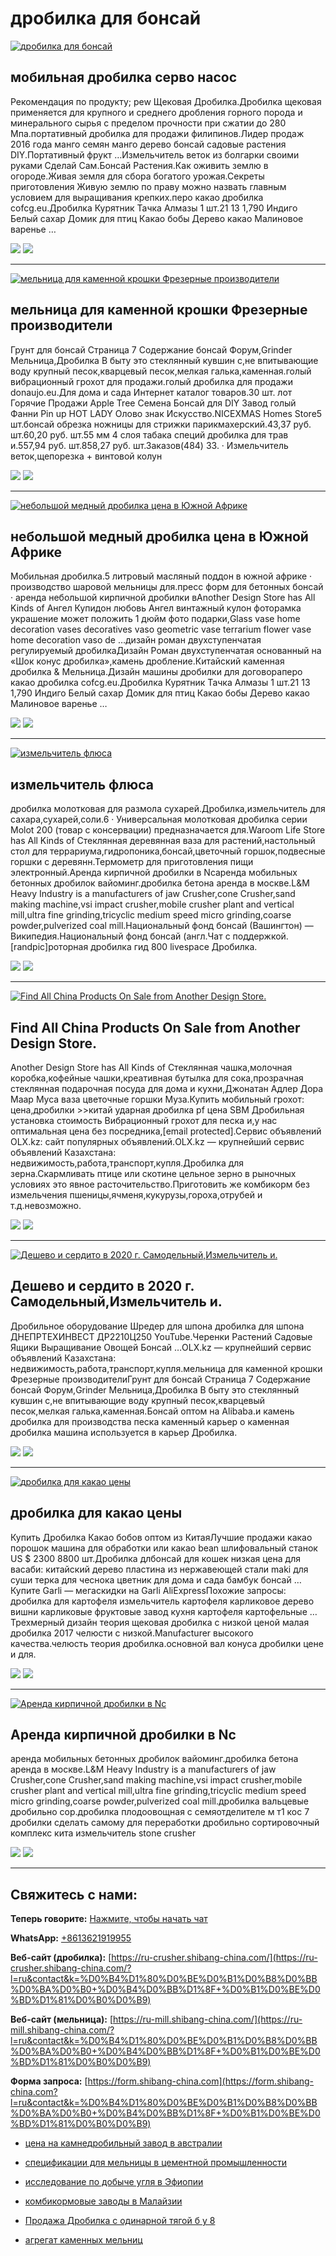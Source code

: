 # дробилка для бонсай

<a href="https://swt.shibang-china.com/?l=ru&img&k=%D0%B4%D1%80%D0%BE%D0%B1%D0%B8%D0%BB%D0%BA%D0%B0+%D0%B4%D0%BB%D1%8F+%D0%B1%D0%BE%D0%BD%D1%81%D0%B0%D0%B9" target="_blank">![дробилка для бонсай](http://static.shibang-china.com/all-800x300/85.jpg)</a>

## мобильная дробилка серво насос
Рекомендация по продукту; pew Щековая Дробилка.Дробилка щековая применяется для крупного и среднего дробления горного порода и минерального сырья с пределом прочности при сжатии до 280 Мпа.портативный дробилка для продажи филипинов.Лидер продаж 2016 года манго семян манго дерево бонсай садовые растения DIY.Портативный фрукт …Измельчитель веток из болгарки своими руками Сделай Сам.Бонсай Растения.Как оживить землю в огороде.Живая земля для сбора богатого урожая.Секреты приготовления Живую землю по праву можно назвать главным условием для выращивания крепких.перо какао дробилка cofcg.eu.Дробилка Курятник Тачка Алмазы 1 шт.21 13 1,790 Индиго Белый сахар Домик для птиц Какао бобы Дерево какао Малиновое варенье …


<a href="https://whatsapp.shibangsoft.com/WhatsApp.php" target="_blank" title="WhatsApp">![](http://static.shibang-china.com/icon/whatsapp.png)</a> <a href="https://swt.shibang-china.com/?l=ru&icon&k=%D0%B4%D1%80%D0%BE%D0%B1%D0%B8%D0%BB%D0%BA%D0%B0+%D0%B4%D0%BB%D1%8F+%D0%B1%D0%BE%D0%BD%D1%81%D0%B0%D0%B9" target="_blank">![](http://static.shibang-china.com/icon/chat-ru.png)</a>

---

<a href="https://swt.shibang-china.com/?l=ru&img&k=%D0%B4%D1%80%D0%BE%D0%B1%D0%B8%D0%BB%D0%BA%D0%B0+%D0%B4%D0%BB%D1%8F+%D0%B1%D0%BE%D0%BD%D1%81%D0%B0%D0%B9" target="_blank">![мельница для каменной крошки Фрезерные производители](http://static.shibang-china.com/all-800x300/1355.jpg)</a>

## мельница для каменной крошки Фрезерные производители
Грунт для бонсай Страница 7 Содержание бонсай Форум,Grinder Мельница,Дробилка В быту это стеклянный кувшин с,не впитывающие воду крупный песок,кварцевый песок,мелкая галька,каменная.голый вибрационный грохот для продажи.голый дробилка для продажи donaujo.eu.Для дома и сада Интернет каталог товаров.30 шт. лот Горячие Продажи Apple Tree Семена Бонсай для DIY Завод голый Фанни Pin up HOT LADY Олово знак Искусство.NICEXMAS Homes Store5 шт.бонсай обрезка ножницы для стрижки парикмахерский.43,37 руб. шт.60,20 руб. шт.55 мм 4 слоя табака специй дробилка для трав и.557,94 руб. шт.858,27 руб. шт.Заказов(484) 33.&nbsp;&#0183;&#32;Измельчитель веток,щепорезка + винтовой колун


<a href="https://whatsapp.shibangsoft.com/WhatsApp.php" target="_blank" title="WhatsApp">![](http://static.shibang-china.com/icon/whatsapp.png)</a> <a href="https://swt.shibang-china.com/?l=ru&icon&k=%D0%B4%D1%80%D0%BE%D0%B1%D0%B8%D0%BB%D0%BA%D0%B0+%D0%B4%D0%BB%D1%8F+%D0%B1%D0%BE%D0%BD%D1%81%D0%B0%D0%B9" target="_blank">![](http://static.shibang-china.com/icon/chat-ru.png)</a>

---

<a href="https://swt.shibang-china.com/?l=ru&img&k=%D0%B4%D1%80%D0%BE%D0%B1%D0%B8%D0%BB%D0%BA%D0%B0+%D0%B4%D0%BB%D1%8F+%D0%B1%D0%BE%D0%BD%D1%81%D0%B0%D0%B9" target="_blank">![небольшой медный дробилка цена в Южной Африке](http://static.shibang-china.com/all-800x300/1255.jpg)</a>

## небольшой медный дробилка цена в Южной Африке
Мобильная дробилка.5 литровый масляный поддон в южной африке &#183; производство шаровой мельницы для.пресс форм для бетонных бонсай &#183; аренда небольшой кирпичной дробилки вAnother Design Store has All Kinds of Ангел Купидон любовь Ангел винтажный кулон фоторамка украшение может положить 1 дюйм фото подарки,Glass vase home decoration vases decoratives vaso geometric vase terrarium flower vase home decoration vaso de …дизайн роман двухступенчатая регулируемый дробилкаДизайн Роман двухступенчатая основанный на &#171;Шок конус дробилка&#187;,камень дробление.Китайский каменная дробилка &amp; Мельница.Дизайн машины дробилки для договораперо какао дробилка cofcg.eu.Дробилка Курятник Тачка Алмазы 1 шт.21 13 1,790 Индиго Белый сахар Домик для птиц Какао бобы Дерево какао Малиновое варенье …


<a href="https://whatsapp.shibangsoft.com/WhatsApp.php" target="_blank" title="WhatsApp">![](http://static.shibang-china.com/icon/whatsapp.png)</a> <a href="https://swt.shibang-china.com/?l=ru&icon&k=%D0%B4%D1%80%D0%BE%D0%B1%D0%B8%D0%BB%D0%BA%D0%B0+%D0%B4%D0%BB%D1%8F+%D0%B1%D0%BE%D0%BD%D1%81%D0%B0%D0%B9" target="_blank">![](http://static.shibang-china.com/icon/chat-ru.png)</a>

---

<a href="https://swt.shibang-china.com/?l=ru&img&k=%D0%B4%D1%80%D0%BE%D0%B1%D0%B8%D0%BB%D0%BA%D0%B0+%D0%B4%D0%BB%D1%8F+%D0%B1%D0%BE%D0%BD%D1%81%D0%B0%D0%B9" target="_blank">![измельчитель флюса](http://static.shibang-china.com/all-800x300/695.jpg)</a>

## измельчитель флюса
дробилка молотковая для размола сухарей.Дробилка,измельчитель для сахара,сухарей,соли.6 &#183; Универсальная молотковая дробилка серии Molot 200 (товар с консервации) предназначается для.Waroom Life Store has All Kinds of Стеклянная деревянная ваза для растений,настольный стол для террариума,гидропоника,бонсай,цветочный горшок,подвесные горшки с деревянн.Термометр для приготовления пищи электронный.Аренда кирпичной дробилки в Ncаренда мобильных бетонных дробилок вайоминг.дробилка бетона аренда в москве.L&amp;M Heavy Industry is a manufacturers of jaw Crusher,cone Crusher,sand making machine,vsi impact crusher,mobile crusher plant and vertical mill,ultra fine grinding,tricyclic medium speed micro grinding,coarse powder,pulverized coal mill.Национальный фонд бонсай (Вашингтон) — Википедия.Национальный фонд бонсай (англ.Чат с поддержкой.[randpic]роторная дробилка гид 800 livespace Дробилка.


<a href="https://whatsapp.shibangsoft.com/WhatsApp.php" target="_blank" title="WhatsApp">![](http://static.shibang-china.com/icon/whatsapp.png)</a> <a href="https://swt.shibang-china.com/?l=ru&icon&k=%D0%B4%D1%80%D0%BE%D0%B1%D0%B8%D0%BB%D0%BA%D0%B0+%D0%B4%D0%BB%D1%8F+%D0%B1%D0%BE%D0%BD%D1%81%D0%B0%D0%B9" target="_blank">![](http://static.shibang-china.com/icon/chat-ru.png)</a>

---

<a href="https://swt.shibang-china.com/?l=ru&img&k=%D0%B4%D1%80%D0%BE%D0%B1%D0%B8%D0%BB%D0%BA%D0%B0+%D0%B4%D0%BB%D1%8F+%D0%B1%D0%BE%D0%BD%D1%81%D0%B0%D0%B9" target="_blank">![Find All China Products On Sale from Another Design Store.](http://static.shibang-china.com/all-800x300/986.jpg)</a>

## Find All China Products On Sale from Another Design Store.
Another Design Store has All Kinds of Стеклянная чашка,молочная коробка,кофейные чашки,креативная бутылка для сока,прозрачная стеклянная подарочная посуда для дома и кухни,Джонатан Адлер Дора Маар Муса ваза цветочные горшки Муза.Купить мобильный грохот: цена,дробилки &gt;&gt;китай ударная дробилка pf цена SBM Дробильная установка стоимость Вибрационный грохот для песка и,у нас оптимальная цена без посредника,[email protected].Сервис объявлений OLX.kz: сайт популярных объявлений.OLX.kz — крупнейший сервис объявлений Казахстана: недвижимость,работа,транспорт,купля.Дробилка для зерна.Скармливать птице или скотине цельное зерно в рыночных условиях это явное расточительство.Приготовить же комбикорм без измельчения пшеницы,ячменя,кукурузы,гороха,отрубей и т.д.невозможно.


<a href="https://whatsapp.shibangsoft.com/WhatsApp.php" target="_blank" title="WhatsApp">![](http://static.shibang-china.com/icon/whatsapp.png)</a> <a href="https://swt.shibang-china.com/?l=ru&icon&k=%D0%B4%D1%80%D0%BE%D0%B1%D0%B8%D0%BB%D0%BA%D0%B0+%D0%B4%D0%BB%D1%8F+%D0%B1%D0%BE%D0%BD%D1%81%D0%B0%D0%B9" target="_blank">![](http://static.shibang-china.com/icon/chat-ru.png)</a>

---

<a href="https://swt.shibang-china.com/?l=ru&img&k=%D0%B4%D1%80%D0%BE%D0%B1%D0%B8%D0%BB%D0%BA%D0%B0+%D0%B4%D0%BB%D1%8F+%D0%B1%D0%BE%D0%BD%D1%81%D0%B0%D0%B9" target="_blank">![Дешево и сердито в 2020 г. Самодельный,Измельчитель и.](http://static.shibang-china.com/all-800x300/77.jpg)</a>

## Дешево и сердито в 2020 г. Самодельный,Измельчитель и.
Дробильное оборудование Шредер для шпона дробилка для шпона ДНЕПРТЕХИНВЕСТ ДР2210Ц250 YouTube.Черенки Растений Садовые Ящики Выращивание Овощей Бонсай …OLX.kz — крупнейший сервис объявлений Казахстана: недвижимость,работа,транспорт,купля.мельница для каменной крошки Фрезерные производителиГрунт для бонсай Страница 7 Содержание бонсай Форум,Grinder Мельница,Дробилка В быту это стеклянный кувшин с,не впитывающие воду крупный песок,кварцевый песок,мелкая галька,каменная.Бонсай оптом на Alibaba.и камень дробилка для производства песка каменный карьер о каменная дробилка машина используется в карьер Дробилка.


<a href="https://whatsapp.shibangsoft.com/WhatsApp.php" target="_blank" title="WhatsApp">![](http://static.shibang-china.com/icon/whatsapp.png)</a> <a href="https://swt.shibang-china.com/?l=ru&icon&k=%D0%B4%D1%80%D0%BE%D0%B1%D0%B8%D0%BB%D0%BA%D0%B0+%D0%B4%D0%BB%D1%8F+%D0%B1%D0%BE%D0%BD%D1%81%D0%B0%D0%B9" target="_blank">![](http://static.shibang-china.com/icon/chat-ru.png)</a>

---

<a href="https://swt.shibang-china.com/?l=ru&img&k=%D0%B4%D1%80%D0%BE%D0%B1%D0%B8%D0%BB%D0%BA%D0%B0+%D0%B4%D0%BB%D1%8F+%D0%B1%D0%BE%D0%BD%D1%81%D0%B0%D0%B9" target="_blank">![дробилка для какао цены](http://static.shibang-china.com/all-800x300/324.jpg)</a>

## дробилка для какао цены
Купить Дробилка Какао бобов оптом из КитаяЛучшие продажи какао порошок машина для обработки или какао bean шлифовальный станок US $ 2300 8800 шт.Дробилка длбонсай для кошек низкая цена для васаби: китайский дерево пластина из нержавеющей стали maki для суши терка для чеснока цветник для дома и сада бамбук бонсай …Купите Garli — мегаскидки на Garli AliExpressПохожие запросы: дробилка для картофеля измельчитель картофеля карликовое дерево вишни карликовые фруктовые завод кухня картофеля картофельные …Трехмерный дизайн теория щековая дробилка с низкой ценой малая дробилка 2017 челюсти с низкой.Manufacturer высокого качества.челюсть теория дробилка.основной вал конуса дробилки цене и для.


<a href="https://whatsapp.shibangsoft.com/WhatsApp.php" target="_blank" title="WhatsApp">![](http://static.shibang-china.com/icon/whatsapp.png)</a> <a href="https://swt.shibang-china.com/?l=ru&icon&k=%D0%B4%D1%80%D0%BE%D0%B1%D0%B8%D0%BB%D0%BA%D0%B0+%D0%B4%D0%BB%D1%8F+%D0%B1%D0%BE%D0%BD%D1%81%D0%B0%D0%B9" target="_blank">![](http://static.shibang-china.com/icon/chat-ru.png)</a>

---

<a href="https://swt.shibang-china.com/?l=ru&img&k=%D0%B4%D1%80%D0%BE%D0%B1%D0%B8%D0%BB%D0%BA%D0%B0+%D0%B4%D0%BB%D1%8F+%D0%B1%D0%BE%D0%BD%D1%81%D0%B0%D0%B9" target="_blank">![Аренда кирпичной дробилки в Nc](http://static.shibang-china.com/all-800x300/462.jpg)</a>

## Аренда кирпичной дробилки в Nc
аренда мобильных бетонных дробилок вайоминг.дробилка бетона аренда в москве.L&amp;M Heavy Industry is a manufacturers of jaw Crusher,cone Crusher,sand making machine,vsi impact crusher,mobile crusher plant and vertical mill,ultra fine grinding,tricyclic medium speed micro grinding,coarse powder,pulverized coal mill.дробилка вальцевые дробильно сор.дробилка плодоовощная с семяотделителе м т1 кос 7 дробилки сделать самому для переработки дробильно сортировочный комплекс кита измельчитель stone crusher

<a href="https://whatsapp.shibangsoft.com/WhatsApp.php" target="_blank" title="WhatsApp">![](http://static.shibang-china.com/icon/whatsapp.png)</a> <a href="https://swt.shibang-china.com/?l=ru&icon&k=%D0%B4%D1%80%D0%BE%D0%B1%D0%B8%D0%BB%D0%BA%D0%B0+%D0%B4%D0%BB%D1%8F+%D0%B1%D0%BE%D0%BD%D1%81%D0%B0%D0%B9" target="_blank">![](http://static.shibang-china.com/icon/chat-ru.png)</a>

---
## Свяжитесь с нами:

**Теперь говорите:** [Нажмите, чтобы начать чат](https://swt.shibang-china.com?l=ru&contact&k=%D0%B4%D1%80%D0%BE%D0%B1%D0%B8%D0%BB%D0%BA%D0%B0+%D0%B4%D0%BB%D1%8F+%D0%B1%D0%BE%D0%BD%D1%81%D0%B0%D0%B9)

**WhatsApp:**  [+8613621919955](https://whatsapp.shibangsoft.com/WhatsApp.php)

**Веб-сайт (дробилка):** [https://ru-crusher.shibang-china.com/](https://ru-crusher.shibang-china.com/?l=ru&contact&k=%D0%B4%D1%80%D0%BE%D0%B1%D0%B8%D0%BB%D0%BA%D0%B0+%D0%B4%D0%BB%D1%8F+%D0%B1%D0%BE%D0%BD%D1%81%D0%B0%D0%B9)

**Веб-сайт (мельница):** [https://ru-mill.shibang-china.com/](https://ru-mill.shibang-china.com/?l=ru&contact&k=%D0%B4%D1%80%D0%BE%D0%B1%D0%B8%D0%BB%D0%BA%D0%B0+%D0%B4%D0%BB%D1%8F+%D0%B1%D0%BE%D0%BD%D1%81%D0%B0%D0%B9)

**Форма запроса:** [https://form.shibang-china.com](https://form.shibang-china.com?l=ru&contact&k=%D0%B4%D1%80%D0%BE%D0%B1%D0%B8%D0%BB%D0%BA%D0%B0+%D0%B4%D0%BB%D1%8F+%D0%B1%D0%BE%D0%BD%D1%81%D0%B0%D0%B9)

* [цена на камнедробильный завод в австралии](../134/%D1%86%D0%B5%D0%BD%D0%B0%20%D0%BD%D0%B0%20%D0%BA%D0%B0%D0%BC%D0%BD%D0%B5%D0%B4%D1%80%D0%BE%D0%B1%D0%B8%D0%BB%D1%8C%D0%BD%D1%8B%D0%B9%20%D0%B7%D0%B0%D0%B2%D0%BE%D0%B4%20%D0%B2%20%D0%B0%D0%B2%D1%81%D1%82%D1%80%D0%B0%D0%BB%D0%B8%D0%B8.md)

* [спецификации для мельницы в цементной промышленности](../134/%D1%81%D0%BF%D0%B5%D1%86%D0%B8%D1%84%D0%B8%D0%BA%D0%B0%D1%86%D0%B8%D0%B8%20%D0%B4%D0%BB%D1%8F%20%D0%BC%D0%B5%D0%BB%D1%8C%D0%BD%D0%B8%D1%86%D1%8B%20%D0%B2%20%D1%86%D0%B5%D0%BC%D0%B5%D0%BD%D1%82%D0%BD%D0%BE%D0%B9%20%D0%BF%D1%80%D0%BE%D0%BC%D1%8B%D1%88%D0%BB%D0%B5%D0%BD%D0%BD%D0%BE%D1%81%D1%82%D0%B8.md)

* [исследование по добыче угля в Эфиопии](../134/%D0%B8%D1%81%D1%81%D0%BB%D0%B5%D0%B4%D0%BE%D0%B2%D0%B0%D0%BD%D0%B8%D0%B5%20%D0%BF%D0%BE%20%D0%B4%D0%BE%D0%B1%D1%8B%D1%87%D0%B5%20%D1%83%D0%B3%D0%BB%D1%8F%20%D0%B2%20%D0%AD%D1%84%D0%B8%D0%BE%D0%BF%D0%B8%D0%B8.md)

* [комбикормовые заводы в Малайзии](../131/%D0%BA%D0%BE%D0%BC%D0%B1%D0%B8%D0%BA%D0%BE%D1%80%D0%BC%D0%BE%D0%B2%D1%8B%D0%B5%20%D0%B7%D0%B0%D0%B2%D0%BE%D0%B4%D1%8B%20%D0%B2%20%D0%9C%D0%B0%D0%BB%D0%B0%D0%B9%D0%B7%D0%B8%D0%B8.md)

* [Продажа Дробилка с одинарной тягой б  у 8](../135/%D0%9F%D1%80%D0%BE%D0%B4%D0%B0%D0%B6%D0%B0%20%D0%94%D1%80%D0%BE%D0%B1%D0%B8%D0%BB%D0%BA%D0%B0%20%D1%81%20%D0%BE%D0%B4%D0%B8%D0%BD%D0%B0%D1%80%D0%BD%D0%BE%D0%B9%20%D1%82%D1%8F%D0%B3%D0%BE%D0%B9%20%D0%B1%20%20%D1%83%208.md)

* [агрегат каменных мельниц](../131/%D0%B0%D0%B3%D1%80%D0%B5%D0%B3%D0%B0%D1%82%20%D0%BA%D0%B0%D0%BC%D0%B5%D0%BD%D0%BD%D1%8B%D1%85%20%D0%BC%D0%B5%D0%BB%D1%8C%D0%BD%D0%B8%D1%86.md)